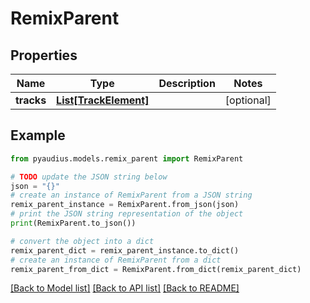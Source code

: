 # RemixParent


## Properties

Name | Type | Description | Notes
------------ | ------------- | ------------- | -------------
**tracks** | [**List[TrackElement]**](TrackElement.md) |  | [optional] 

## Example

```python
from pyaudius.models.remix_parent import RemixParent

# TODO update the JSON string below
json = "{}"
# create an instance of RemixParent from a JSON string
remix_parent_instance = RemixParent.from_json(json)
# print the JSON string representation of the object
print(RemixParent.to_json())

# convert the object into a dict
remix_parent_dict = remix_parent_instance.to_dict()
# create an instance of RemixParent from a dict
remix_parent_from_dict = RemixParent.from_dict(remix_parent_dict)
```
[[Back to Model list]](../README.md#documentation-for-models) [[Back to API list]](../README.md#documentation-for-api-endpoints) [[Back to README]](../README.md)


